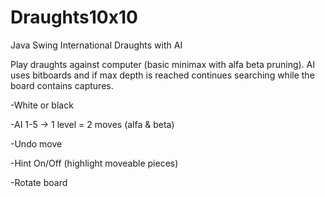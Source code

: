 # Draughts10x10
Java Swing International Draughts with AI

Play draughts against computer (basic minimax with alfa beta pruning). AI uses bitboards and if max depth is reached continues searching while the board contains captures.

-White or black

-AI 1-5 -> 1 level = 2 moves (alfa & beta)

-Undo move

-Hint On/Off (highlight moveable pieces)

-Rotate board
